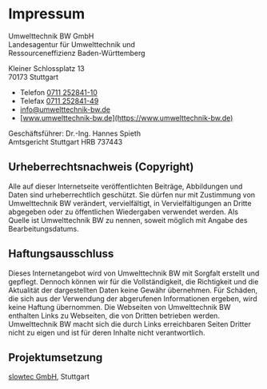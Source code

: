 # Impressum

Umwelttechnik BW GmbH\
Landesagentur für Umwelttechnik und\
Ressourceneffizienz Baden-Württemberg

Kleiner Schlossplatz 13\
70173 Stuttgart

* Telefon [0711 252841-10](tel:+071125284110)
* Telefax [0711 252841-49](tel:+071125284149)
* [info@umwelttechnik-bw.de](mailto:info@umwelttechnik-bw.de)
* [www.umwelttechnik-bw.de](https://www.umwelttechnik-bw.de)

Geschäftsführer: Dr.-Ing. Hannes Spieth\
Amtsgericht Stuttgart HRB 737443

## Urheberrechtsnachweis (Copyright)

Alle auf dieser Internetseite veröffentlichten
Beiträge, Abbildungen und Daten sind urheberrechtlich geschützt.
Sie dürfen nur mit Zustimmung von Umwelttechnik BW
verändert, vervielfältigt, in Vervielfältigungen an Dritte abgegeben oder
zu öffentlichen Wiedergaben verwendet werden.
Als Quelle ist Umwelttechnik BW zu nennen,
soweit möglich mit Angabe des Bearbeitungsdatums.

## Haftungsausschluss
Dieses Internetangebot wird von Umwelttechnik BW
mit Sorgfalt erstellt und gepflegt.
Dennoch können wir für die Vollständigkeit, die Richtigkeit und die
Aktualität der dargestellten Daten keine Gewähr übernehmen.
Für Schäden, die sich aus der Verwendung der abgerufenen Informationen
ergeben, wird keine Haftung übernommen.
Die Webseiten von Umwelttechnik BW enthalten Links zu Webseiten,
die von Dritten betrieben werden.
Umwelttechnik BW macht sich die durch Links erreichbaren Seiten Dritter
nicht zu eigen und ist für deren Inhalte nicht verantwortlich.

## Projektumsetzung

[slowtec GmbH](https://slowtec.de), Stuttgart
